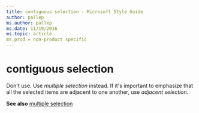 ```yaml
---
title: contiguous selection - Microsoft Style Guide
author: pallep
ms.author: pallep
ms.date: 11/19/2016
ms.topic: article
ms.prod = non-product specific
---
```


# contiguous selection

Don't use. Use *multiple selection* instead. If it's important to emphasize that all the selected items are adjacent to one another, use *adjacent selection*.

**See also** [multiple selection](../m/multiple-selection.md)
